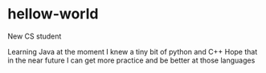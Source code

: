 # hellow-world
New CS student 

Learning Java at the moment
I knew a tiny bit of python and C++
Hope that in the near future I can get more practice and be better at those languages
